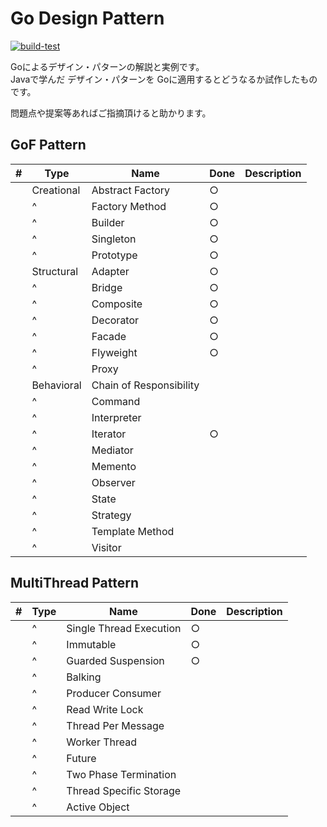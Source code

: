 # Go Design Pattern

[![build-test](https://github.com/koooyooo/go-design-pattern/actions/workflows/build-test.yml/badge.svg)](https://github.com/koooyooo/go-design-pattern/actions/workflows/build-test.yml)

Goによるデザイン・パターンの解説と実例です。  
Javaで学んだ デザイン・パターンを Goに適用するとどうなるか試作したものです。  

問題点や提案等あればご指摘頂けると助かります。

## GoF Pattern
| # | Type | Name                    | Done | Description |
| --- | --- |-------------------------|------| --- |
| | Creational | Abstract Factory        | ○    | |
| | ^ | Factory Method          | ○    | |
| | ^ | Builder                 | ○    | |
| | ^ | Singleton               | ○    | |
| | ^ | Prototype               | ○    | |
| | Structural | Adapter                 | ○    | |
| | ^ | Bridge                  | ○    | |
| | ^ | Composite               | ○    | |
| | ^ | Decorator               | ○    | |
| | ^ | Facade                  | ○    | |
| | ^ | Flyweight               | ○    | |
| | ^ | Proxy                   |      | |
| | Behavioral | Chain of Responsibility |      | |
| | ^ | Command                 |      | |
| | ^ | Interpreter             |      | |
| | ^ | Iterator                | ○    | |
| | ^ | Mediator                |      | |
| | ^ | Memento                 |      | |
| | ^ | Observer                |      | |
| | ^ | State                   |      | |
| | ^ | Strategy                |      | |
| | ^ | Template Method         |      | |
| | ^ | Visitor                 |      | |

## MultiThread Pattern 
| # | Type | Name | Done | Description |
| --- | --- | --- |----| --- |
| | ^ | Single Thread Execution | ○  | |
| | ^ | Immutable | ○  | |
| | ^ | Guarded Suspension | ○  | |
| | ^ | Balking |    | |
| | ^ | Producer Consumer |    | |
| | ^ | Read Write Lock |    | |
| | ^ | Thread Per Message |    | |
| | ^ | Worker Thread |    | |
| | ^ | Future |    | |
| | ^ | Two Phase Termination |    | |
| | ^ | Thread Specific Storage |    | |
| | ^ | Active Object |    | |
